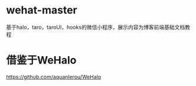 # wehat-master
基于halo，taro，taroUI，hooks的微信小程序，展示内容为博客前端基础文档教程

# 借鉴于WeHalo
https://github.com/aquanlerou/WeHalo  
